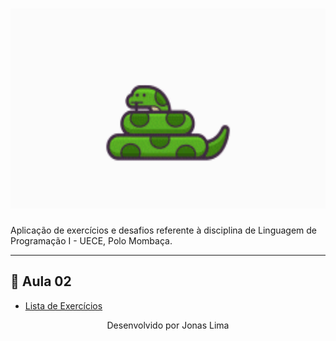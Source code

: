 <h1 align="center">
    <img alt="" title="Linguagem de Programação I"src="https://github.com/eujonas/Python/blob/main/giphy.gif" widt="350px" height="320px"/>
</h1>

Aplicação de exercícios e desafios referente à disciplina de Linguagem de Programação I - UECE, Polo Mombaça.

 ***
 ## 📝 Aula 02

 * [Lista de Exercícios](https://github.com/eujonas/Python/tree/main/Aula%2002)

<p align="center">Desenvolvido por Jonas Lima</p>
